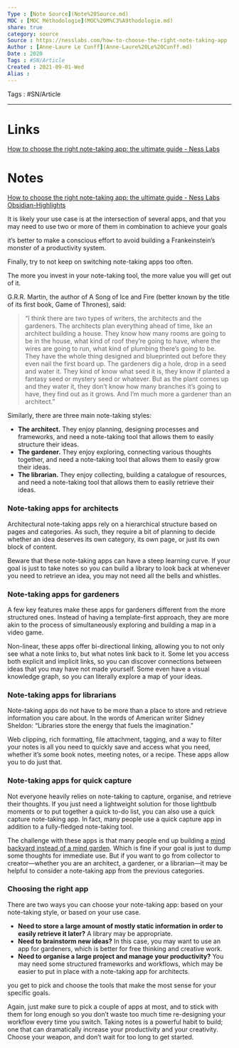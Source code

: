 ```yaml
---
Type : [Note Source](Note%20Source.md)
MOC : [MOC Méthodologie](MOC%20M%C3%A9thodologie.md)
share: true 
category: source
Source : https://nesslabs.com/how-to-choose-the-right-note-taking-app
Author : [Anne-Laure Le Cunff](Anne-Laure%20Le%20Cunff.md)
Date : 2020
Tags : #SN/Article 
Created : 2021-09-01-Wed
Alias :
---
```

Tags : #SN/Article 

***

# Links
[How to choose the right note-taking app: the ultimate guide - Ness Labs](https://nesslabs.com/how-to-choose-the-right-note-taking-app) 

# Notes

[How to choose the right note-taking app: the ultimate guide - Ness Labs](https://nesslabs.com/how-to-choose-the-right-note-taking-app) [Obsidian-Highlights](Obsidian-Highlights.md)

It is likely your use case is at the intersection of several apps, and that you may need to use two or more of them in combination to achieve your goals

it’s better to make a conscious effort to avoid building a Frankeinstein’s monster of a productivity system.

Finally, try to not keep on switching note-taking apps too often.

The more you invest in your note-taking tool, the more value you will get out of it.

G.R.R. Martin, the author of A Song of Ice and Fire (better known by the title of its first book, Game of Thrones), said:
> “I think there are two types of writers, the architects and the gardeners. The architects plan everything ahead of time, like an architect building a house. They know how many rooms are going to be in the house, what kind of roof they’re going to have, where the wires are going to run, what kind of plumbing there’s going to be. They have the whole thing designed and blueprinted out before they even nail the first board up. The gardeners dig a hole, drop in a seed and water it. They kind of know what seed it is, they know if planted a fantasy seed or mystery seed or whatever. But as the plant comes up and they water it, they don’t know how many branches it’s going to have, they find out as it grows. And I’m much more a gardener than an architect.”

Similarly, there are three main note-taking styles:
- **The architect.** They enjoy planning, designing processes and frameworks, and need a note-taking tool that allows them to easily structure their ideas.
- **The gardener.** They enjoy exploring, connecting various thoughts together, and need a note-taking tool that allows them to easily grow their ideas.
- **The librarian.** They enjoy collecting, building a catalogue of resources, and need a note-taking tool that allows them to easily retrieve their ideas.

### Note-taking apps for architects

Architectural note-taking apps rely on a hierarchical structure based on pages and categories. As such, they require a bit of planning to decide whether an idea deserves its own category, its own page, or just its own block of content.

Beware that these note-taking apps can have a steep learning curve. If your goal is just to take notes so you can build a library to look back at whenever you need to retrieve an idea, you may not need all the bells and whistles.

### Note-taking apps for gardeners


A few key features make these apps for gardeners different from the more structured ones. Instead of having a template-first approach, they are more akin to the process of simultaneously exploring and building a map in a video game.

Non-linear, these apps offer bi-directional linking, allowing you to not only see what a note links to, but what notes link back to it. Some let you access both explicit and implicit links, so you can discover connections between ideas that you may have not made yourself. Some even have a visual knowledge graph, so you can literally explore a map of your ideas.

### Note-taking apps for librarians


Note-taking apps do not have to be more than a place to store and retrieve information you care about. In the words of American writer Sidney Sheldon: “Libraries store the energy that fuels the imagination.”

Web clipping, rich formatting, file attachment, tagging, and a way to filter your notes is all you need to quickly save and access what you need, whether it’s some book notes, meeting notes, or a recipe. These apps allow you to do just that.

### Note-taking apps for quick capture

Not everyone heavily relies on note-taking to capture, organise, and retrieve their thoughts. If you just need a lightweight solution for those lightbulb moments or to put together a quick to-do list, you can also use a quick capture note-taking app. In fact, many people use a quick capture app in addition to a fully-fledged note-taking tool.

The challenge with these apps is that many people end up building a [mind backyard instead of a mind garden](https://nesslabs.com/mind-garden). Which is fine if your goal is just to dump some thoughts for immediate use. But if you want to go from collector to creator—whether you are an architect, a gardener, or a librarian—it may be helpful to consider a note-taking app from the previous categories.

### Choosing the right app


There are two ways you can choose your note-taking app: based on your note-taking style, or based on your use case.
-   **Need to store a large amount of mostly static information in order to easily retrieve it later?** A library may be appropriate.
-   **Need to brainstorm new ideas?** In this case, you may want to use an app for gardeners, which is better for free thinking and creative work.
-   **Need to organise a large project and manage your productivity?** You may need some structured frameworks and workflows, which may be easier to put in place with a note-taking app for architects.

you get to pick and choose the tools that make the most sense for your specific goals.

Again, just make sure to pick a couple of apps at most, and to stick with them for long enough so you don’t waste too much time re-designing your workflow every time you switch. Taking notes is a powerful habit to build; one that can dramatically increase your productivity and your creativity. Choose your weapon, and don’t wait for too long to get started.